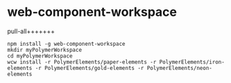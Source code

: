 # web-component-workspace

pull-all+++++++

```
npm install -g web-component-workspace
mkdir myPolymerWorkspace
cd myPolymerWorkspace
wcw install -r PolymerElements/paper-elements -r PolymerElements/iron-elements -r PolymerElements/gold-elements -r PolymerElements/neon-elements
